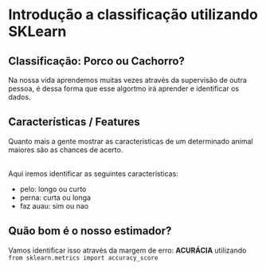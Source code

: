 # Introdução a classificação utilizando SKLearn

## Classificação: Porco ou Cachorro?
Na nossa vida aprendemos muitas vezes através da supervisão de outra pessoa, é dessa forma que esse algortmo irá aprender e identificar os dados.

## Características / Features
Quanto mais a gente mostrar as características de um determinado animal maiores são as chances de acerto.

\
Aqui iremos identificar as seguintes características:
- pelo: longo ou curto
- perna: curta ou longa
- faz auau: sim ou nao

## Quão bom é o nosso estimador?
Vamos identificar isso através da margem de erro: **ACURÁCIA** utilizando ```from sklearn.metrics import accuracy_score```
